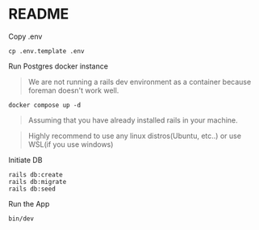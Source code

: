# README

Copy .env

```
cp .env.template .env
```

Run Postgres docker instance

> We are not running a rails dev environment as a container because foreman doesn't work well.

```
docker compose up -d
```

> Assuming that you have already installed rails in your machine.

> Highly recommend to use any linux distros(Ubuntu, etc..) or use WSL(if you use windows)

Initiate DB

```
rails db:create
rails db:migrate
rails db:seed
```

Run the App

```
bin/dev
```
